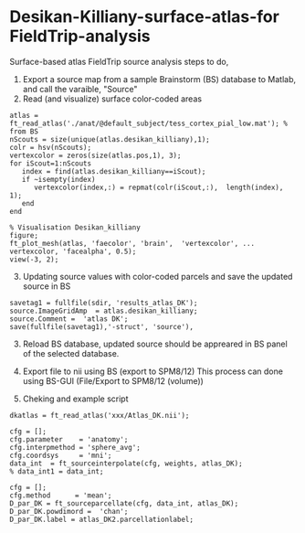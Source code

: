 # Desikan-Killiany-surface-atlas-for FieldTrip-analysis
Surface-based atlas FieldTrip source analysis steps to do, 

1) Export a source map from a sample Brainstorm (BS) database to Matlab, and call the varaible, "Source"
2) Read (and visualize) surface color-coded areas

```
atlas = ft_read_atlas('./anat/@default_subject/tess_cortex_pial_low.mat'); % from BS
nScouts = size(unique(atlas.desikan_killiany),1);
colr = hsv(nScouts); 
vertexcolor = zeros(size(atlas.pos,1), 3);
for iScout=1:nScouts       
   index = find(atlas.desikan_killiany==iScout);
   if ~isempty(index) 
      vertexcolor(index,:) = repmat(colr(iScout,:),  length(index), 1);
   end      
end    

% Visualisation Desikan_killiany
figure;
ft_plot_mesh(atlas, 'faecolor', 'brain',  'vertexcolor', ...
vertexcolor, 'facealpha', 0.5);
view(-3, 2);
```
3) Updating source values with color-coded parcels and save the updated source in BS 
```sdir = './data/Group_analysis/@intra'; % BS directory
savetag1 = fullfile(sdir, 'results_atlas_DK');
source.ImageGridAmp  = atlas.desikan_killiany;
source.Comment =  'atlas DK';
save(fullfile(savetag1),'-struct', 'source'),
```
3) Reload BS database, updated source should be appreared in BS panel of the selected database.  
4) Export file to nii using BS (export to SPM8/12)
This process can done using BS-GUI (File/Export to SPM8/12 (volume))

6) Cheking and example script
```
dkatlas = ft_read_atlas('xxx/Atlas_DK.nii');

cfg = [];
cfg.parameter    = 'anatomy';
cfg.interpmethod = 'sphere_avg';
cfg.coordsys     = 'mni';
data_int  = ft_sourceinterpolate(cfg, weights, atlas_DK);
% data_int1 = data_int;

cfg = [];
cfg.method      = 'mean';
D_par_DK = ft_sourceparcellate(cfg, data_int, atlas_DK);
D_par_DK.powdimord =  'chan';
D_par_DK.label = atlas_DK2.parcellationlabel;
```
